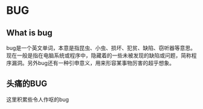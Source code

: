 # BUG

## What is bug
bug是一个英文单词，本意是指昆虫、小虫、损坏、犯贫、缺陷、窃听器等意思。现在一般是指在电脑系统或程序中，隐藏着的一些未被发现的缺陷或问题，简称程序漏洞。另外bug还有一种引申意义，用来形容某事物厉害的超乎想象。

## 头痛的BUG
这里积累些令人作呕的bug
